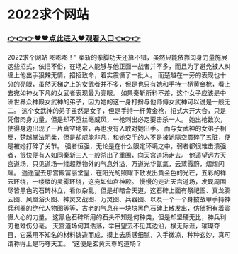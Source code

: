 # 2022求个网站

### <a href="https://github.com/xinfue/dunp/issues/2">👉👉👉♥♥点此进入♥观看入口👈👉👉</a>

2022求个网站
嘭嘭嘭！”
    秦斩的拳脚功夫还算不错，虽然只能依靠肉身力量施展这些招式，依旧不俗，在场之人能够与他正面一战者并不多，而且为了避免被人纠缠上他出手狠辣无情，招招致命，着实震慑了一批人。
    而楚越在一旁的表现也十分的亮眼，虽然天梯之上的女武者并不多，但是也只有她和手持一柄黄金枪，看上去宛如神女下凡的女武者表现最为亮眼。
    如果秦斩所料不差，这个女子应该是中洲世界众神殿女武神的弟子，因为她的这一身打扮与他师傅女武神可以说是一般无二。
    这个女武神的弟子虽然是女子，但是手持一杆黄金枪，招式大开大合，只是凭借肉身力量，但是却不堕丝毫威风，一枪刺出必定要击杀一人。
    她出枪数次，使得身边出现了一片真空地带，再也没有人敢对她出手。
    而与女武神的女弟子相反，楚越掌法阴柔，但是却威能非凡，和她交手的人不是被她隔空震碎了五脏，便是被她打碎了关节。
    强者恒强，无论是在什么限定环境之中，弱者都很难击溃强者，很快便有人如同秦斩三人一般杀出了重围，向天宫道场走去。
    他遥望远方天宫道场，只见道场一缕超然物外的气息外溢，万道光华氤氲，云蒸霞蔚，熠熠闪耀。
    遥遥望去那宫殿富丽堂皇，在阳光的照耀下散发出黄金色的光芒，五彩的祥云环绕，一缕缕的灵雾环绕，这宛如仙宫神殿。
    慢慢的走进天宫道场，发现周围尽皆黑色的石碑林立，看似杂乱，但是却暗合天道，这石碑上面有祭祀图、真龙腾云图、凤凰浴火图、神灵交战图、万灵图、兵器图、以及一个一个身披战甲手持神兵利器的绝代人物图等等，古老的气息在一块块黑色石碑上散发出，仿佛拥有着震慑人心的力量。
    这黑色石碑所用的石头不知是何种类，但是却坚硬无比，神兵利刃也难伤分毫。
    天宫道场何其浩荡，举目望去不见其边沿，横无际涯，璀璨夺目，它采用不知名的材料铸造而成，摸上去质感细腻，入手微凉，种种玄妙，真可谓称得上是巧夺天工。
    “这便是玄黄天尊的道场？
